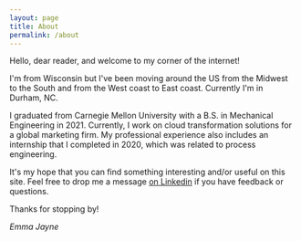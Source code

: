 ```yaml
---
layout: page
title: About
permalink: /about
---
```


Hello, dear reader, and welcome to my corner of the internet!

I'm from Wisconsin but I've been moving around the US from the Midwest to the South and from the West coast to East coast. Currently I'm in Durham, NC.

I graduated from Carnegie Mellon University with a B.S. in Mechanical Engineering in 2021. Currently, I work on cloud transformation solutions for a global marketing firm. My professional experience also includes an internship that I completed in 2020, which was related to process engineering.

It's my hope that you can find something interesting and/or useful on this site. Feel free to drop me a message <a href="https://www.linkedin.com/in/ejaynew/" class="external-link">on Linkedin</a> if you have feedback or questions.

Thanks for stopping by!

*Emma Jayne*